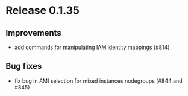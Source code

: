 # Release 0.1.35

## Improvements
- add commands for manipulating IAM identity mappings (#814)

## Bug fixes
- fix bug in AMI selection for mixed instances nodegroups (#844 and #845)

